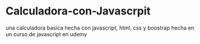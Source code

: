# Calculadora-con-Javascrpit
una calculadora basica hecha con javascript, html, css y boostrap hecha en un curso de javascript en udemy

